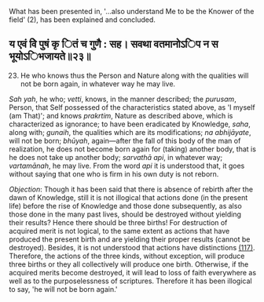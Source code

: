 What has been presented in, '…also understand Me to be the Knower of the field' (2), has been explained and concluded.

## य एवं वेि पुषं कृ ितं च गुणै : सह। सवथा वतमानोऽिप न स भूयोऽिभजायते॥२३॥

23. He who knows thus the Person and Nature along with the qualities will not be born again, in whatever way he may live.

*Sah yah*, he who; *vetti*, knows, in the manner described; the *purusam*, Person, that Self possessed of the characteristics stated above, as 'I myself (am That)'; and knows *prakrtim*, Nature as described above, which is characterized as ignorance; to have been eradicated by Knowledge, *saha*, along with; *gunaih*, the qualities which are its modifications; *na abhijāyate*, will not be born; *bhūyah*, again—after the fall of this body of the man of realization, he does not become born again for (taking) another body, that is he does not take up another body; *sarvathā api*, in whatever way; *vartamānah*, he may live. From the word *api* it is understood that, it goes without saying that one who is firm in his own duty is not reborn.

*Objection*: Though it has been said that there is absence of rebirth after the dawn of Knowledge, still it is not illogical that actions done (in the present life) before the rise of Knowledge and those done subsequently, as also those done in the many past lives, should be destroyed without yielding their results? Hence there should be three births! For destruction of acquired merit is not logical, to the same extent as actions that have produced the present birth and are yielding their proper results (cannot be destroyed). Besides, it is not understood that actions have distinctions [\(117\)](#page--1-0). Therefore, the actions of the three kinds, without exception, will produce three births or they all collectively will produce one birth. Otherwise, if the acquired merits become destroyed, it will lead to loss of faith everywhere as well as to the purposelessness of scriptures. Therefore it has been illogical to say, 'he will not be born again.'